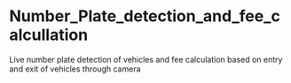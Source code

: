 # Number_Plate_detection_and_fee_calcullation
Live number plate detection of vehicles and fee calculation based on entry and exit of vehicles through camera
